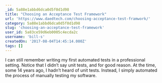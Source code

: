 ```yaml
---
_id: 5a88e1abbd6dca0d5f0d1d98
title: "Choosing an Acceptance Test Framework"
url: 'https://www.daedtech.com/choosing-acceptance-test-framwork/'
category: 5a88e1abbd6dca0d5f0d1d98
slug: 'choosing-an-acceptance-test-framework'
user_id: 5a83ce59d6eb0005c4ecda2c
username: 'bill-s'
createdOn: '2017-08-04T14:45:14.000Z'
tags: []
---
```


I can still remember writing my first automated tests in a professional setting.  Notice that I didn’t say unit tests, and for good reason.  At the time, some 14 years ago, I hadn’t heard of unit tests.  Instead, I simply automated the process of manually testing my software.

